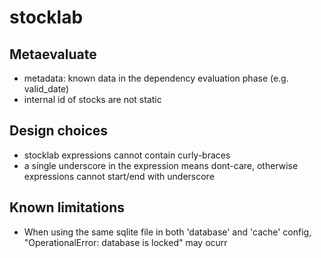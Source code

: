 # stocklab

## Metaevaluate
- metadata: known data in the dependency evaluation phase (e.g. valid_date)
- internal id of stocks are not static

## Design choices
- stocklab expressions cannot contain curly-braces
- a single underscore in the expression means dont-care, otherwise expressions cannot start/end with underscore

## Known limitations
- When using the same sqlite file in both 'database' and 'cache' config, "OperationalError: database is locked" may ocurr
